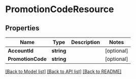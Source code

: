 # PromotionCodeResource

## Properties
Name | Type | Description | Notes
------------ | ------------- | ------------- | -------------
**AccountId** | **string** |  | [optional] 
**PromotionCode** | **string** |  | [optional] 

[[Back to Model list]](../README.md#documentation-for-models) [[Back to API list]](../README.md#documentation-for-api-endpoints) [[Back to README]](../README.md)



